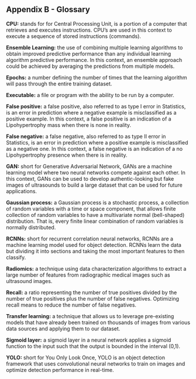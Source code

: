 ## Appendix B - Glossary

**CPU:** stands for for Central Processing Unit, is a portion of a computer that retrieves and executes instructions. CPU’s are used in this context to execute a sequence of stored instructions (commands). 

**Ensemble Learning:** the use of combining multiple learning algorithms to obtain improved predictive performance than any individual learning algorithm predictive performance. In this context, an ensemble approach could be achieved by averaging the predictions from multiple models.

**Epochs:** a number defining the number of times that the learning algorithm will pass through the entire training dataset. 

**Executable:** a file or program with the ability to be run by a computer.

**False positive:** a false positive, also referred to as type I error in Statistics, is an error in prediction where a negative example is misclassified as a positive example. In this context, a false positive is an indication of a Lipohypertrophy mass when there is none in reality. 

**False negative:** a false negative, also referred to as type II error in Statistics, is an error in prediction where a positive example is misclassified as a negative one. In this context, a false negative is an indication of a no Lipohypertrophy presence when there is in reality. 

**GAN:** short for Generative Adversarial Network, GANs are a machine learning model where two neural networks compete against each other. In this context, GANs can be used to develop authentic-looking but fake images of ultrasounds to build a large dataset that can be used for future applications. 

**Gaussian process:** a Gaussian process is a stochastic process, a collection of random variables with a time or space component, that allows finite collection of random variables to have a multivariate normal (bell-shaped) distribution. That is, every finite linear combination of random variables is normally distributed.

**RCNNs:** short for recurrent correlation neural networks, RCNNs are a machine learning model used for object detection. RCNNs learn the data but dividing it into sections and taking the most important features to then classify.

**Radiomics:** a technique using data characterization algorithms to extract a large number of features from radiographic medical images such as ultrasound images.

**Recall:** a ratio representing the number of true positives divided by the number of true positives plus the number of false negatives. Optimizing recall means to reduce the number of false negatives.

**Transfer learning:** a technique that allows us to leverage pre-existing models that have already been trained on thousands of images from various data sources and applying them to our dataset.

**Sigmoid layer:** a sigmoid layer in a neural network applies a sigmoid function to the input such that the output is bounded in the interval (0,1).

**YOLO:** short for You Only Look Once, YOLO is an object detection framework that uses convolutional neural networks to train on images and optimize detection performance in real-time. 


